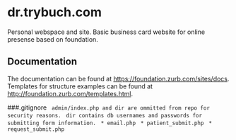 # dr.trybuch.com
Personal webspace and site. Basic business card website for online presense based on foundation.

## Documentation

The documentation can be found at <https://foundation.zurb.com/sites/docs>. 
Templates for structure examples can be found at <http://foundation.zurb.com/templates.html>.

###.gitignore
` admin/index.php and dir are ommitted from repo for security reasons.`
` dir contains db usernames and passwords for submitting form information.`
` * email.php`
` * patient_submit.php`
` * request_submit.php`

